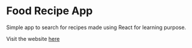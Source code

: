 <h1>Food Recipe App</h1>

Simple app to search for recipes made using React for learning purpose.

Visit the website [here](https://roushan1512.github.io/Food-recipe-app-React/)

